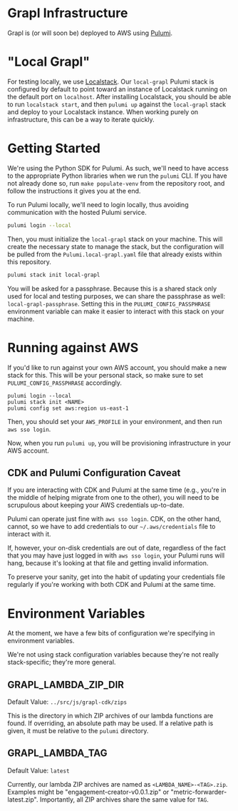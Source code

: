 Grapl Infrastructure
====================

Grapl is (or will soon be) deployed to AWS using [Pulumi][pulumi].

# "Local Grapl"
For testing locally, we use [Localstack][ls]. Our `local-grapl` Pulumi
stack is configured by default to point toward an instance of
Localstack running on the default port on `localhost`. After
installing Localstack, you should be able to run `localstack start`,
and then `pulumi up` against the `local-grapl` stack and deploy to
your Localstack instance. When working purely on infrastructure, this
can be a way to iterate quickly.

# Getting Started

We're using the Python SDK for Pulumi. As such, we'll need to have
access to the appropriate Python libraries when we run the `pulumi`
CLI. If you have not already done so, run `make populate-venv` from
the repository root, and follow the instructions it gives you at the
end.

To run Pulumi locally, we'll need to login locally, thus avoiding
communication with the hosted Pulumi service.

```sh
pulumi login --local
```

Then, you must initialize the `local-grapl` stack on your
machine. This will create the necessary state to manage the stack, but
the configuration will be pulled from the `Pulumi.local-grapl.yaml`
file that already exists within this repository.

```sh
pulumi stack init local-grapl
```

You will be asked for a passphrase. Because this is a shared stack
only used for local and testing purposes, we can share the passphrase
as well: `local-grapl-passphrase`. Setting this in the
`PULUMI_CONFIG_PASSPHRASE` environment variable can make it easier to
interact with this stack on your machine.

# Running against AWS

If you'd like to run against your own AWS account, you should make a
new stack for this. This will be your personal stack, so make sure to
set `PULUMI_CONFIG_PASSPHRASE` accordingly.

```
pulumi login --local
pulumi stack init <NAME>
pulumi config set aws:region us-east-1
```

Then, you should set your `AWS_PROFILE` in your environment, and then
run `aws sso login`.

Now, when you run `pulumi up`, you will be provisioning infrastructure
in your AWS account.

## CDK and Pulumi Configuration Caveat

If you are interacting with CDK and Pulumi at the same time (e.g.,
you're in the middle of helping migrate from one to the other), you
will need to be scrupulous about keeping your AWS credentials
up-to-date.

Pulumi can operate just fine with `aws sso login`. CDK, on the other
hand, cannot, so we have to add credentials to our
`~/.aws/credentials` file to interact with it.

If, however, your on-disk credentials are out of date, regardless of
the fact that you may have just logged in with `aws sso login`, your
Pulumi runs will hang, because it's looking at that file and getting
invalid information.

To preserve your sanity, get into the habit of updating your
credentials file regularly if you're working with both CDK and Pulumi
at the same time.

# Environment Variables
At the moment, we have a few bits of configuration we're specifying in
environment variables.

We're not using stack configuration variables because they're not
really stack-specific; they're more general.

## GRAPL_LAMBDA_ZIP_DIR

Default Value: `../src/js/grapl-cdk/zips`

This is the directory in which ZIP archives of our lambda functions
are found. If overriding, an absolute path may be used. If a relative
path is given, it must be relative to the `pulumi` directory.

## GRAPL_LAMBDA_TAG

Default Value: `latest`

Currently, our lambda ZIP archives are named as
`<LAMBDA_NAME>-<TAG>.zip`. Examples might be
"engagement-creator-v0.0.1.zip" or
"metric-forwarder-latest.zip". Importantly, all ZIP archives share the
same value for `TAG`.

[pulumi]: https://pulumi.com
[ls]: https://localstack.cloud/
